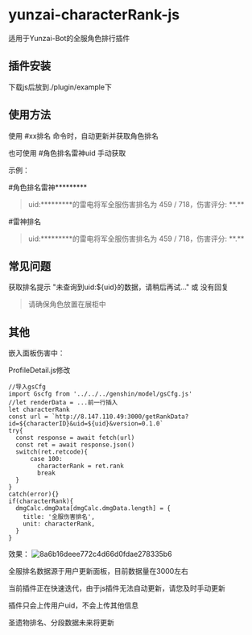 # yunzai-characterRank-js

适用于Yunzai-Bot的全服角色排行插件

## 插件安装

下载js后放到./plugin/example下

## 使用方法

使用 #xx排名 命令时，自动更新并获取角色排名

也可使用 #角色排名雷神uid 手动获取

示例：

#角色排名雷神\*\*\*\*\*\*\*\*\*

> uid:\*\*\*\*\*\*\*\*\*的雷电将军全服伤害排名为 459 / 718，伤害评分: \*\*.\*\*

#雷神排名

> uid:\*\*\*\*\*\*\*\*\*的雷电将军全服伤害排名为 459 / 718，伤害评分: \*\*.\*\*

## 常见问题

获取排名提示 "未查询到uid:${uid}的数据，请稍后再试..." 或 没有回复

> 请确保角色放置在展柜中

## 其他

嵌入面板伤害中：

ProfileDetail.js修改
```
//导入gsCfg
import Gscfg from '../../../genshin/model/gsCfg.js'
//let renderData = ...前一行插入
let characterRank
const url = `http://8.147.110.49:3000/getRankData?id=${characterID}&uid=${uid}&version=0.1.0`
try{
  const response = await fetch(url)
  const ret = await response.json()
  switch(ret.retcode){
      case 100:
        characterRank = ret.rank
        break
  }
}
catch(error){}
if(characterRank){
  dmgCalc.dmgData[dmgCalc.dmgData.length] = {
    title: '全服伤害排名',
    unit: characterRank,
  }
}
```
效果：
![8a6b16deee772c4d66d0fdae278335b6](https://github.com/NotIvny/yunzai-characterRank-js/assets/125482125/68b37c47-4642-4e86-a9c0-fb55498646c7)


全服排名数据源于用户更新面板，目前数据量在3000左右

当前插件正在快速迭代，由于js插件无法自动更新，请您及时手动更新

插件只会上传用户uid，不会上传其他信息

圣遗物排名、分段数据未来将更新

